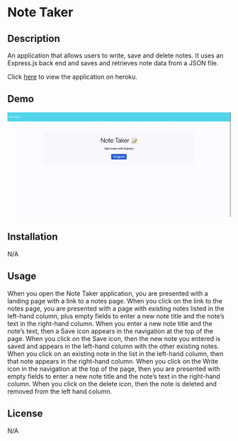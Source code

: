 # Note Taker

## Description

An application that allows users to write, save and delete notes. It uses an Express.js back end and saves and retrieves note data from a JSON file.

Click [here](https://note-taker-app-siera.herokuapp.com/) to view the application on heroku.

## Demo

![GIF](./public/assets/images/note-taker-demo.gif)

## Installation

N/A

## Usage

When you open the Note Taker application, you are presented with a landing page with a link to a notes page.
When you click on the link to the notes page, you are presented with a page with existing notes listed in the left-hand column, plus empty fields to enter a new note title and the note’s text in the right-hand column.
When you enter a new note title and the note’s text, then a Save icon appears in the navigation at the top of the page.
When you click on the Save icon, then the new note you entered is saved and appears in the left-hand column with the other existing notes.
When you click on an existing note in the list in the left-hand column, then that note appears in the right-hand column.
When you click on the Write icon in the navigation at the top of the page, then you are presented with empty fields to enter a new note title and the note’s text in the right-hand column.
When you click on the delete icon, then the note is deleted and removed from the left hand column.

## License

N/A
